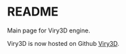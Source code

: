 # README
Main page for Viry3D engine.

Viry3D is now hosted on Github [Viry3D](https://github.com/stackos/Viry3D).
